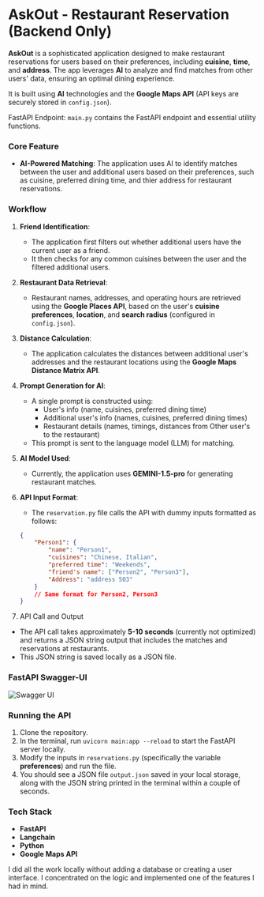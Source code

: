 # AskOut - Restaurant Reservation (Backend Only)

**AskOut** is a sophisticated application designed to make restaurant reservations for users based on their preferences, including **cuisine**, **time**, and **address**. The app leverages **AI** to analyze and find matches from other users' data, ensuring an optimal dining experience.

It is built using **AI** technologies and the **Google Maps API** (API keys are securely stored in `config.json`).

FastAPI Endpoint: `main.py` contains the FastAPI endpoint and essential utility functions.

### Core Feature
  
- **AI-Powered Matching**: The application uses AI to identify matches between the user and additional users based on their preferences, such as cuisine, preferred dining time, and thier address for restaurant reservations.


### Workflow

1. **Friend Identification**:
   - The application first filters out whether additional users have the current user as a friend.
   - It then checks for any common cuisines between the user and the filtered additional users.

2. **Restaurant Data Retrieval**:
   - Restaurant names, addresses, and operating hours are retrieved using the **Google Places API**, based on the user's **cuisine preferences**, **location**, and **search radius** (configured in `config.json`).

3. **Distance Calculation**:
   - The application calculates the distances between additional user's addresses and the restaurant locations using the **Google Maps Distance Matrix API**.

4. **Prompt Generation for AI**:
   - A single prompt is constructed using:
     - User's info (name, cuisines, preferred dining time)
     - Additional user's info (names, cuisines, preferred dining times)
     - Restaurant details (names, timings, distances from Other user's to the restaurant)
   - This prompt is sent to the language model (LLM) for matching.

5. **AI Model Used**:
   - Currently, the application uses **GEMINI-1.5-pro** for generating restaurant matches.

6. **API Input Format**:
   - The `reservation.py` file calls the API with dummy inputs formatted as follows:

   ```json
   {
       "Person1": {
           "name": "Person1",
           "cuisines": "Chinese, Italian",
           "preferred time": "Weekends",
           "friend's name": ["Person2", "Person3"],
           "Address": "address 503"
       }
       // Same format for Person2, Person3
   }
7. API Call and Output
- The API call takes approximately **5-10 seconds** (currently not optimized) and returns a JSON string output that includes the matches and reservations at restaurants.
- This JSON string is saved locally as a JSON file.

### FastAPI Swagger-UI
![Swagger UI](fastapi_swagger.png)

### Running the API
1. Clone the repository.
2. In the terminal, run `uvicorn main:app --reload` to start the FastAPI server locally.
3. Modify the inputs in `reservations.py` (specifically the variable **preferences**) and run the file.
4. You should see a JSON file `output.json` saved in your local storage, along with the JSON string printed in the terminal within a couple of seconds.

### Tech Stack
- **FastAPI**
- **Langchain**
- **Python**
- **Google Maps API**


I did all the work locally without adding a database or creating a user interface. I concentrated on the logic and implemented one of the features I had in mind.

